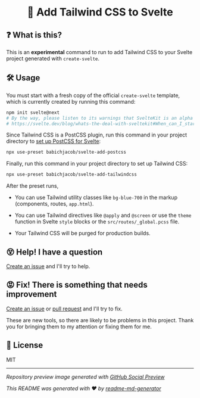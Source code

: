 <h1 align="center">💨 Add Tailwind CSS to Svelte</h1>

## ❓ What is this?
This is an **experimental** command to run to add Tailwind CSS to your Svelte project generated with `create-svelte`.

## 🛠 Usage
You must start with a fresh copy of the official `create-svelte` template, which is currently created by running this command:
```sh
npm init svelte@next
# By the way, please listen to its warnings that SvelteKit is an alpha project
# https://svelte.dev/blog/whats-the-deal-with-sveltekit#When_can_I_start_using_it
```

Since Tailwind CSS is a PostCSS plugin, run this command in your project directory to [set up PostCSS for Svelte](https://github.com/babichjacob/svelte-add-postcss):
```sh
npx use-preset babichjacob/svelte-add-postcss
```

Finally, run this command in your project directory to set up Tailwind CSS:
```sh
npx use-preset babichjacob/svelte-add-tailwindcss
```

After the preset runs,
* You can use Tailwind utility classes like `bg-blue-700` in the markup (components, routes, `app.html`).

* You can use Tailwind directives like `@apply` and `@screen` or use the `theme` function in Svelte `style` blocks or the `src/routes/_global.pcss` file.

* Your Tailwind CSS will be purged for production builds.

## 😵 Help! I have a question
[Create an issue](https://github.com/babichjacob/svelte-add-tailwindcss/issues/new) and I'll try to help.

## 😡 Fix! There is something that needs improvement
[Create an issue](https://github.com/babichjacob/svelte-add-tailwindcss/issues/new) or [pull request](https://github.com/babichjacob/svelte-add-tailwindcss/pulls) and I'll try to fix.

These are new tools, so there are likely to be problems in this project. Thank you for bringing them to my attention or fixing them for me.

## 📄 License
MIT

---

*Repository preview image generated with [GitHub Social Preview](https://social-preview.pqt.dev/)*

_This README was generated with ❤️ by [readme-md-generator](https://github.com/kefranabg/readme-md-generator)_
